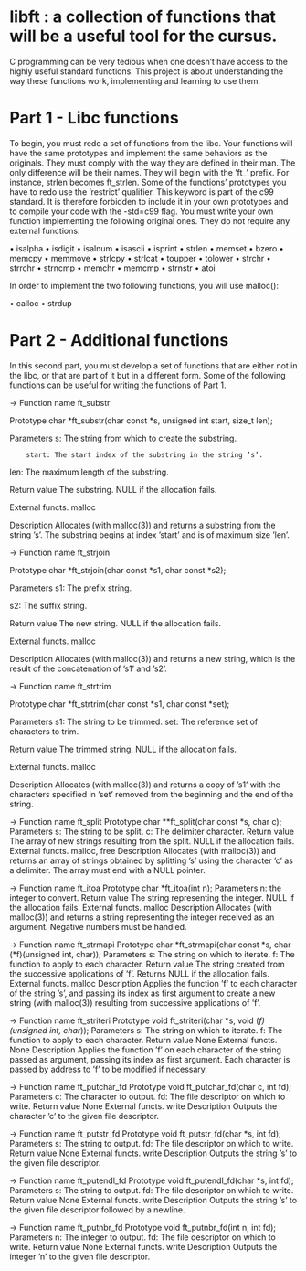 # libft :  a collection of functions that will be a useful tool for the cursus.

  C programming can be very tedious when one doesn’t have access to the highly useful
standard functions. This project is about understanding the way these functions work,
implementing and learning to use them.

# Part 1 - Libc functions

  To begin, you must redo a set of functions from the libc. Your functions will have the
same prototypes and implement the same behaviors as the originals. They must comply
with the way they are defined in their man. The only difference will be their names. They
will begin with the ’ft_’ prefix. For instance, strlen becomes ft_strlen.
Some of the functions’ prototypes you have to redo use the ’restrict’
qualifier. This keyword is part of the c99 standard. It is
therefore forbidden to include it in your own prototypes and to
compile your code with the -std=c99 flag.
  You must write your own function implementing the following original ones. They do
not require any external functions:

• isalpha
• isdigit
• isalnum
• isascii
• isprint
• strlen
• memset
• bzero
• memcpy
• memmove
• strlcpy
• strlcat
• toupper
• tolower
• strchr
• strrchr
• strncmp
• memchr
• memcmp
• strnstr
• atoi

  In order to implement the two following functions, you will use malloc():

• calloc
• strdup

# Part 2 - Additional functions

  In this second part, you must develop a set of functions that are either not in the libc,
or that are part of it but in a different form.
  Some of the following functions can be useful for writing the
functions of Part 1.


-> Function name ft_substr

Prototype char *ft_substr(char const *s, unsigned int start, size_t len);

Parameters s: The string from which to create the substring.

        start: The start index of the substring in the string ’s’.

  len: The maximum length of the substring.

Return value The substring. NULL if the allocation fails.

External functs. malloc

Description Allocates (with malloc(3)) and returns a substring from the string ’s’. The substring begins at index ’start’ and is of maximum size ’len’.


-> Function name ft_strjoin

Prototype char *ft_strjoin(char const *s1, char const *s2);

Parameters s1: The prefix string.

  s2: The suffix string.

Return value The new string. NULL if the allocation fails.

External functs. malloc

Description Allocates (with malloc(3)) and returns a new string, which is the result of the concatenation of ’s1’ and ’s2’.


-> Function name ft_strtrim

Prototype char *ft_strtrim(char const *s1, char const *set);

Parameters s1: The string to be trimmed.
  set: The reference set of characters to trim.

Return value The trimmed string. NULL if the allocation fails.

External functs. malloc

Description Allocates (with malloc(3)) and returns a copy of ’s1’ with the characters specified in ’set’ removed from the beginning and the end of the string.


-> Function name ft_split
Prototype char **ft_split(char const *s, char c);
Parameters s: The string to be split. c: The delimiter character.
Return value The array of new strings resulting from the split. NULL if the allocation fails.
External functs. malloc, free
Description Allocates (with malloc(3)) and returns an array of strings obtained by splitting ’s’ using the character ’c’ as a delimiter. The array must end with a NULL pointer.


-> Function name ft_itoa
Prototype char *ft_itoa(int n);
Parameters n: the integer to convert.
Return value The string representing the integer. NULL if the allocation fails.
External functs. malloc
Description Allocates (with malloc(3)) and returns a string representing the integer received as an argument. Negative numbers must be handled.


-> Function name ft_strmapi
Prototype char *ft_strmapi(char const *s, char (*f)(unsigned int, char));
Parameters s: The string on which to iterate. f: The function to apply to each character.
Return value The string created from the successive applications of ’f’.
Returns NULL if the allocation fails.
External functs. malloc
Description Applies the function ’f’ to each character of the string ’s’, and passing its index as first argument to create a new string (with malloc(3)) resulting from successive applications of ’f’.


-> Function name ft_striteri
Prototype void ft_striteri(char *s, void (*f)(unsigned int, char*));
Parameters s: The string on which to iterate. f: The function to apply to each character.
Return value None
External functs. None
Description Applies the function ’f’ on each character of the string passed as argument, passing its index as first argument. Each character is passed by address to ’f’ to be modified if necessary.


-> Function name ft_putchar_fd
Prototype void ft_putchar_fd(char c, int fd);
Parameters c: The character to output. fd: The file descriptor on which to write.
Return value None
External functs. write
Description Outputs the character ’c’ to the given file descriptor.


-> Function name ft_putstr_fd
Prototype void ft_putstr_fd(char *s, int fd);
Parameters s: The string to output. fd: The file descriptor on which to write.
Return value None
External functs. write
Description Outputs the string ’s’ to the given file descriptor.


-> Function name ft_putendl_fd
Prototype void ft_putendl_fd(char *s, int fd);
Parameters s: The string to output. fd: The file descriptor on which to write.
Return value None
External functs. write
Description Outputs the string ’s’ to the given file descriptor followed by a newline.


-> Function name ft_putnbr_fd
Prototype void ft_putnbr_fd(int n, int fd);
Parameters n: The integer to output. fd: The file descriptor on which to write.
Return value None
External functs. write
Description Outputs the integer ’n’ to the given file descriptor.
